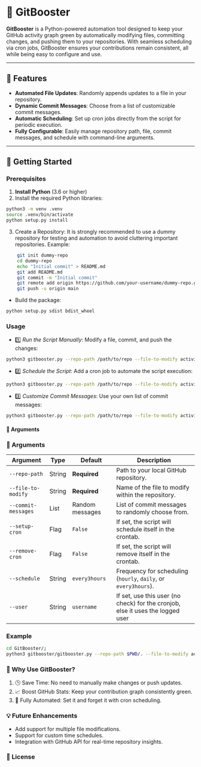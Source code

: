 # 🚀 GitBooster

**GitBooster** is a Python-powered automation tool designed to keep your GitHub activity graph green by automatically modifying files, committing changes, and pushing them to your repositories. With seamless scheduling via cron jobs, GitBooster ensures your contributions remain consistent, all while being easy to configure and use.

---

## 🌟 Features

- **Automated File Updates**: Randomly appends updates to a file in your repository.
- **Dynamic Commit Messages**: Choose from a list of customizable commit messages.
- **Automatic Scheduling**: Set up cron jobs directly from the script for periodic execution.
- **Fully Configurable**: Easily manage repository path, file, commit messages, and schedule with command-line arguments.

---

## 🚀 Getting Started

### Prerequisites

1. **Install Python** (3.6 or higher)
2. Install the required Python libraries:

```bash
python3 -m venv .venv
source .venv/bin/activate
python setup.py install
```

3. Create a Repository:
    It is strongly recommended to use a dummy repository for testing and automation to avoid cluttering important repositories.
    Example:

```bash
    git init dummy-repo
    cd dummy-repo
    echo "Initial commit" > README.md
    git add README.md
    git commit -m "Initial commit"
    git remote add origin https://github.com/your-username/dummy-repo.git
    git push -u origin main
```

- Build the package:
    
```bash
python setup.py sdist bdist_wheel
```

### Usage

- 1️⃣ *Run the Script Manually*: Modify a file, commit, and push the changes:

```bash
python3 gitbooster.py --repo-path /path/to/repo --file-to-modify activity_file.txt
```

- 2️⃣ *Schedule the Script*: Add a cron job to automate the script execution:

```bash
python3 gitbooster.py --repo-path /path/to/repo --file-to-modify activity_file.txt --setup-cron --schedule daily
```

- 3️⃣ *Customize Commit Messages*: Use your own list of commit messages:

```bash
python3 gitbooster.py --repo-path /path/to/repo --file-to-modify activity_file.txt --commit-messages "Boosted activity" "Automation is awesome" "Another automated commit"
```

#### 🔧 Arguments

### 🔧 Arguments

| Argument            | Type      | Default            | Description                                                                                     |
|---------------------|-----------|--------------------|-------------------------------------------------------------------------------------------------|
| `--repo-path`       | String    | **Required**       | Path to your local GitHub repository.                                                          |
| `--file-to-modify`  | String    | **Required**       | Name of the file to modify within the repository.                                              |
| `--commit-messages` | List      | Random messages    | List of commit messages to randomly choose from.                                               |
| `--setup-cron`      | Flag      | `False`            | If set, the script will schedule itself in the crontab.                                        |
| `--remove-cron`     | Flag      | `False`            | If set, the script will remove itself in the crontab.                                          |
| `--schedule`        | String    | `every3hours`      | Frequency for scheduling (`hourly`, `daily`, or `every3hours`).                                |
| `--user`            | String        | `username`         | If set, use this user (no check) for the cronjob, else it uses the logged user              |


### Example

```bash
cd GitBooster/;
python3 gitbooster/gitbooster.py --repo-path $PWD/. --file-to-modify activity_file.txt --commit-messages "Boosted activity" "Automation is awesome" "Another automated commit" --setup-cron --schedule daily
```

 
### 🎯 Why Use GitBooster?

1. 🕒 Save Time: No need to manually make changes or push updates.
2. 📈 Boost GitHub Stats: Keep your contribution graph consistently green.
3. 🔄 Fully Automated: Set it and forget it with cron scheduling.

### 💡 Future Enhancements

- Add support for multiple file modifications.
- Support for custom time schedules.
- Integration with GitHub API for real-time repository insights.

### 📜 License
